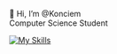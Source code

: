  👋 Hi, I’m @Konciem\
 Computer Science Student

[![My Skills](https://skills.thijs.gg/icons?i=cpp,py&theme=dark)](https://skills.thijs.gg)
